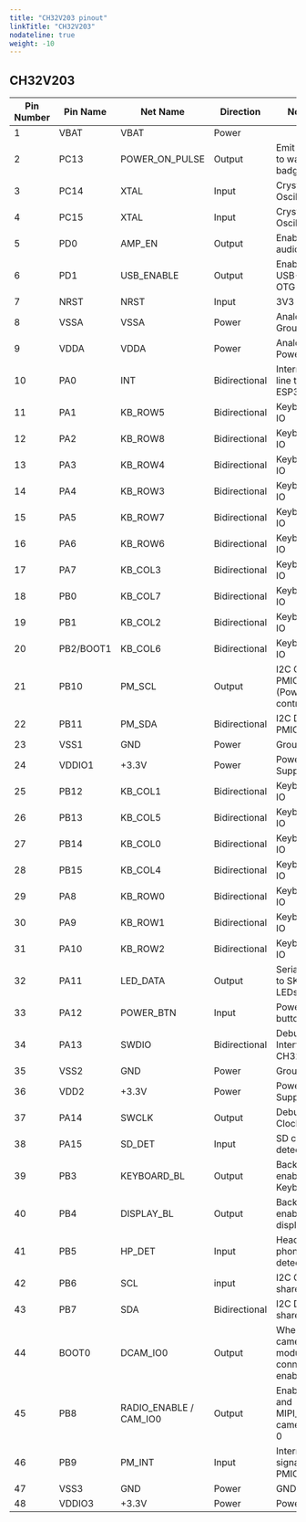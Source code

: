 ```yaml
---
title: "CH32V203 pinout"
linkTitle: "CH32V203"
nodateline: true
weight: -10
---
```


## CH32V203

| Pin Number | Pin Name  | Net Name               | Direction     | Notes                                      |
| ---------- | --------- | ---------------------- | ------------- | ------------------------------------------ |
| 1          | VBAT      | VBAT                   | Power         |                                            |
| 2          | PC13      | POWER_ON_PULSE         | Output        | Emit pulse to wake up badge                |
| 3          | PC14      | XTAL                   | Input         | Crystal Oscillator                         |
| 4          | PC15      | XTAL                   | Input         | Crystal Oscillator                         |
| 5          | PD0       | AMP_EN                 | Output        | Enable audio out                           |
| 6          | PD1       | USB_ENABLE             | Output        | Enable to USB-A OTG port                   |
| 7          | NRST      | NRST                   | Input         | 3V3                                        |
| 8          | VSSA      | VSSA                   | Power         | Analog Ground                              |
| 9          | VDDA      | VDDA                   | Power         | Analog Power                               |
| 10         | PA0       | INT                    | Bidirectional | Interrupt line to ESP32-P4                 |
| 11         | PA1       | KB_ROW5                | Bidirectional | Keyboard IO                                |
| 12         | PA2       | KB_ROW8                | Bidirectional | Keyboard IO                                |
| 13         | PA3       | KB_ROW4                | Bidirectional | Keyboard IO                                |
| 14         | PA4       | KB_ROW3                | Bidirectional | Keyboard IO                                |
| 15         | PA5       | KB_ROW7                | Bidirectional | Keyboard IO                                |
| 16         | PA6       | KB_ROW6                | Bidirectional | Keyboard IO                                |
| 17         | PA7       | KB_COL3                | Bidirectional | Keyboard IO                                |
| 18         | PB0       | KB_COL7                | Bidirectional | Keyboard IO                                |
| 19         | PB1       | KB_COL2                | Bidirectional | Keyboard IO                                |
| 20         | PB2/BOOT1 | KB_COL6                | Bidirectional | Keyboard IO                                |
| 21         | PB10      | PM_SCL                 | Output        | I2C Clock PMIC (Power controller)          |
| 22         | PB11      | PM_SDA                 | Bidirectional | I2C Data PMIC                              |
| 23         | VSS1      | GND                    | Power         | Ground                                     |
| 24         | VDDIO1    | +3.3V                  | Power         | Power Supply                               |
| 25         | PB12      | KB_COL1                | Bidirectional | Keyboard IO                                |
| 26         | PB13      | KB_COL5                | Bidirectional | Keyboard IO                                |
| 27         | PB14      | KB_COL0                | Bidirectional | Keyboard IO                                |
| 28         | PB15      | KB_COL4                | Bidirectional | Keyboard IO                                |
| 29         | PA8       | KB_ROW0                | Bidirectional | Keyboard IO                                |
| 30         | PA9       | KB_ROW1                | Bidirectional | Keyboard IO                                |
| 31         | PA10      | KB_ROW2                | Bidirectional | Keyboard IO                                |
| 32         | PA11      | LED_DATA               | Output        | Serial data to SK6805 LEDs                 |
| 33         | PA12      | POWER_BTN              | Input         | Power button IO                            |
| 34         | PA13      | SWDIO                  | Bidirectional | Debug Interface CH32V203                   |
| 35         | VSS2      | GND                    | Power         | Ground                                     |
| 36         | VDD2      | +3.3V                  | Power         | Power Supply                               |
| 37         | PA14      | SWCLK                  | Output        | Debug Clock                                |
| 38         | PA15      | SD_DET                 | Input         | SD card detect                             |
| 39         | PB3       | KEYBOARD_BL            | Output        | Backlight enable Keyboard                  |
| 40         | PB4       | DISPLAY_BL             | Output        | Backlight enable display                   |
| 41         | PB5       | HP_DET                 | Input         | Head phone detect                          |
| 42         | PB6       | SCL                    | input         | I2C Clock shared bus                       |
| 43         | PB7       | SDA                    | Bidirectional | I2C Data shared bus                        |
| 44         | BOOT0     | DCAM_IO0               | Output        | When camera module is connected enable LED |
| 45         | PB8       | RADIO_ENABLE / CAM_IO0 | Output        | Enable C6 and MIPI_CSI camera IO 0         |
| 46         | PB9       | PM_INT                 | Input         | Interrupt signal PMIC                      |
| 47         | VSS3      | GND                    | Power         | GND                                        |
| 48         | VDDIO3    | +3.3V                  | Power         | Power                                      |
